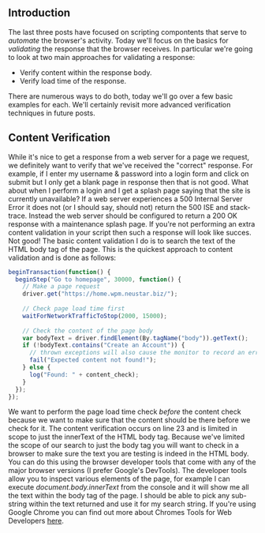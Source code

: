 ## Introduction
The last three posts have focused on scripting compontents that serve to _automate_ the browser's activity.  Today we'll focus on the basics for _validating_ the response that the browser receives.  In particular we're going to look at two main approaches for validating a response:

- Verify content within the response body.
- Verify load time of the response.

There are numerous ways to do both, today we'll go over a few basic examples for each.  We'll certainly revisit more advanced verification techniques in future posts.

## Content Verification
While it's nice to get a response from a web server for a page we request, we definitely want to verify that we've received the "correct" response.  For example, if I enter my username & password into a login form and click on submit but I only get a blank page in response then that is not good.  What about when I perform a login and I get a splash page saying that the site is currently unavailable?  If a web server experiences a 500 Internal Server Error it does not (or I should say, should not) return the 500 ISE and stack-trace.  Instead the web server should be configured to return a 200 OK response with a maintenance splash page.  If you're not performing an extra content validation in your script then such a response will look like succes. Not good!  The basic content validation I do is to search the text of the HTML body tag of the page.  This is the quickest approach to content validation and is done as follows:

```javascript
beginTransaction(function() { 
  beginStep("Go to homepage", 30000, function() {
    // Make a page request
    driver.get("https://home.wpm.neustar.biz/");
    
    // Check page load time first
    waitForNetworkTrafficToStop(2000, 15000);
    
    // Check the content of the page body
    var bodyText = driver.findElement(By.tagName("body")).getText();
    if (!bodyText.contains("Create an Account")) {
      // thrown exceptions will also cause the monitor to record an error
      fail("Expected content not found!");
    } else {
      log("Found: " + content_check);
    }
  });
});
```

We want to perform the page load time check _before_ the content check because we want to make sure that the content should be there before we check for it.  The content verification occurs on line 23 and is limited in scope to just the innerText of the HTML body tag.  Because we've limited the scope of our search to just the body tag you will want to check in a browser to make sure the text you are testing is indeed in the HTML body.  You can do this using the browser developer tools that come with any of the major browser versions (I prefer Google's DevTools).  The developer tools allow you to inspect various elements of the page, for example I can execute _document.body.innerText_ from the console and it will show me all the text within the body tag of the page.  I should be able to pick any sub-string within the text returned and use it for my search string.  If you're using Google Chrome you can find out more about Chromes Tools for Web Developers [here](https://developers.google.com/web/tools/chrome-devtools/console/expressions).
